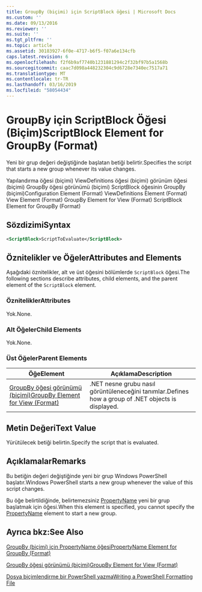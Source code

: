 ```yaml
---
title: GroupBy (biçimi) için ScriptBlock öğesi | Microsoft Docs
ms.custom: ''
ms.date: 09/13/2016
ms.reviewer: ''
ms.suite: ''
ms.tgt_pltfrm: ''
ms.topic: article
ms.assetid: 30183927-6f0e-4717-b6f5-f07a6e134cfb
caps.latest.revision: 6
ms.openlocfilehash: f2f6b9af7740b1231881294c2f32bf97b5a1568b
ms.sourcegitcommit: caac7d098a448232304c9d6728e7340ec7517a71
ms.translationtype: MT
ms.contentlocale: tr-TR
ms.lasthandoff: 03/16/2019
ms.locfileid: "58054434"
---
```

# <a name="scriptblock-element-for-groupby-format"></a><span data-ttu-id="5d81b-102">GroupBy için ScriptBlock Öğesi (Biçim)</span><span class="sxs-lookup"><span data-stu-id="5d81b-102">ScriptBlock Element for GroupBy (Format)</span></span>

<span data-ttu-id="5d81b-103">Yeni bir grup değeri değiştiğinde başlatan betiği belirtir.</span><span class="sxs-lookup"><span data-stu-id="5d81b-103">Specifies the script that starts a new group whenever its value changes.</span></span>

<span data-ttu-id="5d81b-104">Yapılandırma öğesi (biçimi) ViewDefinitions öğesi (biçimi) görünüm öğesi (biçimi) GroupBy öğesi görünümü (biçimi) ScriptBlock öğesinin GroupBy (biçimi)</span><span class="sxs-lookup"><span data-stu-id="5d81b-104">Configuration Element (Format) ViewDefinitions Element (Format) View Element (Format) GroupBy Element for View (Format) ScriptBlock Element for GroupBy (Format)</span></span>

## <a name="syntax"></a><span data-ttu-id="5d81b-105">Sözdizimi</span><span class="sxs-lookup"><span data-stu-id="5d81b-105">Syntax</span></span>

```xml
<ScriptBlock>ScriptToEvaluate</ScriptBlock>
```

## <a name="attributes-and-elements"></a><span data-ttu-id="5d81b-106">Öznitelikler ve Öğeler</span><span class="sxs-lookup"><span data-stu-id="5d81b-106">Attributes and Elements</span></span>

<span data-ttu-id="5d81b-107">Aşağıdaki öznitelikler, alt ve üst öğesini bölümlerde `ScriptBlock` öğesi.</span><span class="sxs-lookup"><span data-stu-id="5d81b-107">The following sections describe attributes, child elements, and the parent element of the `ScriptBlock` element.</span></span>

### <a name="attributes"></a><span data-ttu-id="5d81b-108">Öznitelikler</span><span class="sxs-lookup"><span data-stu-id="5d81b-108">Attributes</span></span>

<span data-ttu-id="5d81b-109">Yok.</span><span class="sxs-lookup"><span data-stu-id="5d81b-109">None.</span></span>

### <a name="child-elements"></a><span data-ttu-id="5d81b-110">Alt Öğeler</span><span class="sxs-lookup"><span data-stu-id="5d81b-110">Child Elements</span></span>

<span data-ttu-id="5d81b-111">Yok.</span><span class="sxs-lookup"><span data-stu-id="5d81b-111">None.</span></span>

### <a name="parent-elements"></a><span data-ttu-id="5d81b-112">Üst Öğeler</span><span class="sxs-lookup"><span data-stu-id="5d81b-112">Parent Elements</span></span>

|<span data-ttu-id="5d81b-113">Öğe</span><span class="sxs-lookup"><span data-stu-id="5d81b-113">Element</span></span>|<span data-ttu-id="5d81b-114">Açıklama</span><span class="sxs-lookup"><span data-stu-id="5d81b-114">Description</span></span>|
|-------------|-----------------|
|[<span data-ttu-id="5d81b-115">GroupBy öğesi görünümü (biçimi)</span><span class="sxs-lookup"><span data-stu-id="5d81b-115">GroupBy Element for View (Format)</span></span>](./groupby-element-for-view-format.md)|<span data-ttu-id="5d81b-116">.NET nesne grubu nasıl görüntüleneceğini tanımlar.</span><span class="sxs-lookup"><span data-stu-id="5d81b-116">Defines how a group of .NET objects is displayed.</span></span>|

## <a name="text-value"></a><span data-ttu-id="5d81b-117">Metin Değeri</span><span class="sxs-lookup"><span data-stu-id="5d81b-117">Text Value</span></span>

<span data-ttu-id="5d81b-118">Yürütülecek betiği belirtin.</span><span class="sxs-lookup"><span data-stu-id="5d81b-118">Specify the script that is evaluated.</span></span>

## <a name="remarks"></a><span data-ttu-id="5d81b-119">Açıklamalar</span><span class="sxs-lookup"><span data-stu-id="5d81b-119">Remarks</span></span>

<span data-ttu-id="5d81b-120">Bu betiğin değeri değiştiğinde yeni bir grup Windows PowerShell başlatır.</span><span class="sxs-lookup"><span data-stu-id="5d81b-120">Windows PowerShell starts a new group whenever the value of this script changes.</span></span>

<span data-ttu-id="5d81b-121">Bu öğe belirtildiğinde, belirtemezsiniz [PropertyName](http://msdn.microsoft.com/en-us/396dede0-039a-4a87-a5ef-3ecabb729676) yeni bir grup başlatmak için öğesi.</span><span class="sxs-lookup"><span data-stu-id="5d81b-121">When this element is specified, you cannot specify the [PropertyName](http://msdn.microsoft.com/en-us/396dede0-039a-4a87-a5ef-3ecabb729676) element to start a new group.</span></span>

## <a name="see-also"></a><span data-ttu-id="5d81b-122">Ayrıca bkz:</span><span class="sxs-lookup"><span data-stu-id="5d81b-122">See Also</span></span>

[<span data-ttu-id="5d81b-123">GroupBy (biçimi) için PropertyName öğesi</span><span class="sxs-lookup"><span data-stu-id="5d81b-123">PropertyName Element for GroupBy (Format)</span></span>](./propertyname-element-for-groupby-format.md)

[<span data-ttu-id="5d81b-124">GroupBy öğesi görünümü (biçimi)</span><span class="sxs-lookup"><span data-stu-id="5d81b-124">GroupBy Element for View (Format)</span></span>](./groupby-element-for-view-format.md)

[<span data-ttu-id="5d81b-125">Dosya biçimlendirme bir PowerShell yazma</span><span class="sxs-lookup"><span data-stu-id="5d81b-125">Writing a PowerShell Formatting File</span></span>](./writing-a-powershell-formatting-file.md)
